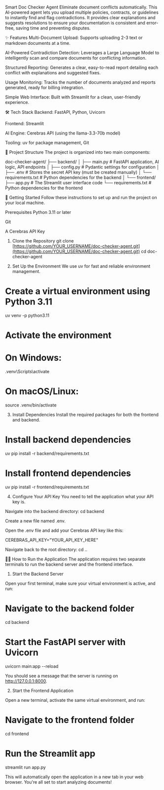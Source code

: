 Smart Doc Checker Agent
Eliminate document conflicts automatically. This AI-powered agent lets you upload multiple policies, contracts, or guidelines to instantly find and flag contradictions. It provides clear explanations and suggests resolutions to ensure your documentation is consistent and error-free, saving time and preventing disputes.

✨ Features
Multi-Document Upload: Supports uploading 2-3 text or markdown documents at a time.

AI-Powered Contradiction Detection: Leverages a Large Language Model to intelligently scan and compare documents for conflicting information.

Structured Reporting: Generates a clear, easy-to-read report detailing each conflict with explanations and suggested fixes.

Usage Monitoring: Tracks the number of documents analyzed and reports generated, ready for billing integration.

Simple Web Interface: Built with Streamlit for a clean, user-friendly experience.

🛠️ Tech Stack
Backend: FastAPI, Python, Uvicorn

Frontend: Streamlit

AI Engine: Cerebras API (using the llama-3.3-70b model)

Tooling: uv for package management, Git

📂 Project Structure
The project is organized into two main components:

doc-checker-agent/
├── backend/
│   ├── main.py           # FastAPI application, AI logic, API endpoints
│   ├── config.py         # Pydantic settings for configuration
│   ├── .env              # Stores the secret API key (must be created manually)
│   └── requirements.txt  # Python dependencies for the backend
│
└── frontend/
    ├── app.py            # The Streamlit user interface code
    └── requirements.txt  # Python dependencies for the frontend

🚀 Getting Started
Follow these instructions to set up and run the project on your local machine.

Prerequisites
Python 3.11 or later

Git

A Cerebras API Key

1. Clone the Repository
git clone [https://github.com/YOUR_USERNAME/doc-checker-agent.git](https://github.com/YOUR_USERNAME/doc-checker-agent.git)
cd doc-checker-agent

2. Set Up the Environment
We use uv for fast and reliable environment management.

# Create a virtual environment using Python 3.11
uv venv -p python3.11

# Activate the environment
# On Windows:
.venv\Scripts\activate
# On macOS/Linux:
source .venv/bin/activate

3. Install Dependencies
Install the required packages for both the frontend and backend.

# Install backend dependencies
uv pip install -r backend/requirements.txt

# Install frontend dependencies
uv pip install -r frontend/requirements.txt

4. Configure Your API Key
You need to tell the application what your API key is.

Navigate into the backend directory: cd backend

Create a new file named .env.

Open the .env file and add your Cerebras API key like this:

CEREBRAS_API_KEY="YOUR_API_KEY_HERE"

Navigate back to the root directory: cd ..

🏃‍♀️ How to Run the Application
The application requires two separate terminals to run the backend server and the frontend interface.

1. Start the Backend Server

Open your first terminal, make sure your virtual environment is active, and run:

# Navigate to the backend folder
cd backend

# Start the FastAPI server with Uvicorn
uvicorn main:app --reload

You should see a message that the server is running on http://127.0.0.1:8000.

2. Start the Frontend Application

Open a new terminal, activate the same virtual environment, and run:

# Navigate to the frontend folder
cd frontend

# Run the Streamlit app
streamlit run app.py

This will automatically open the application in a new tab in your web browser. You're all set to start analyzing documents!
